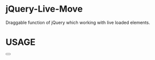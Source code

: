 jQuery-Live-Move
================

Draggable function of jQuery which working with live loaded elements.

USAGE
================

<!DOCTYPE html
<html>
  <head>
    <script src=jquery.js></script>
    <script src=jquery-ui.js></script>
    <script src=jquery.draggable.js></script>
    <script>
      $(function() {
            $('#static').liveDraggable({'selector': '.live'});
            $('button[name="generate"]').click(function() {
              $(this).after('<div class=live style="width:50px; height:50px; background-color: blue; display:block"></div>');
            });
      });
    </script>
    <title>jQuery-Live-Move</title>
  </head>
  <body>
    <div id=static>
      <button name=generate></button>
    </div>
  </body>
</html>

